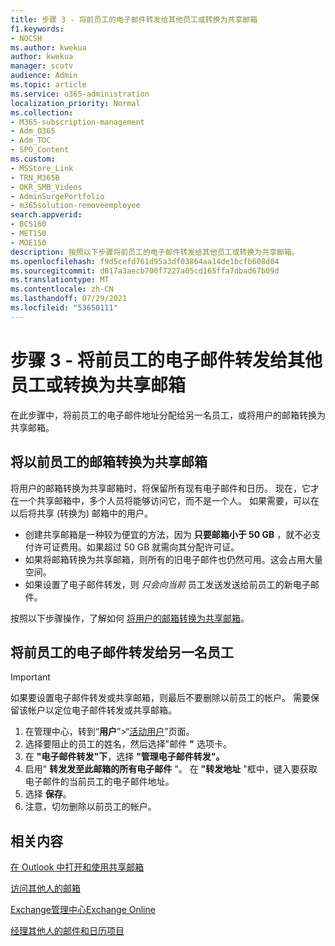 ```yaml
---
title: 步骤 3 - 将前员工的电子邮件转发给其他员工或转换为共享邮箱
f1.keywords:
- NOCSH
ms.author: kwekua
author: kwekua
manager: scotv
audience: Admin
ms.topic: article
ms.service: o365-administration
localization_priority: Normal
ms.collection:
- M365-subscription-management
- Adm_O365
- Adm_TOC
- SPO_Content
ms.custom:
- MSStore_Link
- TRN_M365B
- OKR_SMB_Videos
- AdminSurgePortfolio
- m365solution-removeemployee
search.appverid:
- BCS160
- MET150
- MOE150
description: 按照以下步骤将前员工的电子邮件转发给其他员工或转换为共享邮箱。
ms.openlocfilehash: f9d5cefd761d95a3df03864aa14de1bcfb608d04
ms.sourcegitcommit: d817a3aecb700f7227a05cd165ffa7dbad67b09d
ms.translationtype: MT
ms.contentlocale: zh-CN
ms.lasthandoff: 07/29/2021
ms.locfileid: "53650111"
---
```

# <a name="step-3---forward-a-former-employees-email-to-another-employee-or-convert-to-a-shared-mailbox"></a>步骤 3 - 将前员工的电子邮件转发给其他员工或转换为共享邮箱

在此步骤中，将前员工的电子邮件地址分配给另一名员工，或将用户的邮箱转换为共享邮箱。

## <a name="convert-former-employees-mailbox-to-a-shared-mailbox"></a>将以前员工的邮箱转换为共享邮箱

将用户的邮箱转换为共享邮箱时，将保留所有现有电子邮件和日历。 现在，它才在一个共享邮箱中，多个人员将能够访问它，而不是一个人。 如果需要，可以在以后将共享 (转换为) 邮箱中的用户。

- 创建共享邮箱是一种较为便宜的方法，因为 **只要邮箱小于 50 GB** ，就不必支付许可证费用。如果超过 50 GB 就需向其分配许可证。
- 如果将邮箱转换为共享邮箱，则所有的旧电子邮件也仍然可用。这会占用大量空间。
- 如果设置了电子邮件转发，则 *只会向当前* 员工发送发送给前员工的新电子邮件。

按照以下步骤操作，了解如何 [将用户的邮箱转换为共享邮箱](../email/convert-user-mailbox-to-shared-mailbox.md)。

## <a name="forward-a-former-employees-email-to-another-employee"></a>将前员工的电子邮件转发给另一名员工

 > [!IMPORTANT]
 > 如果要设置电子邮件转发或共享邮箱，则最后不要删除以前员工的帐户。 需要保留该帐户以定位电子邮件转发或共享邮箱。

1. 在管理中心，转到“**用户**”\>“<a href="https://go.microsoft.com/fwlink/p/?linkid=834822" target="_blank">活动用户</a>”页面。
2. 选择要阻止的员工的姓名，然后选择"邮件 **"** 选项卡。
3. 在 **"电子邮件转发"下**，选择 **"管理电子邮件转发"。**
4. 启用" **转发发至此邮箱的所有电子邮件** "。 在 **"转发地址** "框中，键入要获取电子邮件的当前员工的电子邮件地址。
5. 选择 **保存**。
6. 注意，切勿删除以前员工的帐户。

## <a name="related-content"></a>相关内容

[在 Outlook 中打开和使用共享邮箱](https://support.microsoft.com/office/open-and-use-a-shared-mailbox-in-outlook-d94a8e9e-21f1-4240-808b-de9c9c088afd)

[访问其他人的邮箱](https://support.microsoft.com/office/access-another-person-s-mailbox-a909ad30-e413-40b5-a487-0ea70b763081)

[Exchange管理中心Exchange Online](/exchange/exchange-admin-center)

[经理其他人的邮件和日历项目](https://support.microsoft.com/office/manage-another-person-s-mail-and-calendar-items-afb79d6b-2967-43b9-a944-a6b953190af5)
